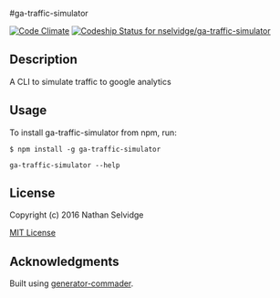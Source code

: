 #ga-traffic-simulator

[![Code Climate](https://codeclimate.com/github/nselvidge/ga-traffic-simulator/badges/gpa.svg)](https://codeclimate.com/github/nselvidge/ga-traffic-simulator)
[ ![Codeship Status for nselvidge/ga-traffic-simulator](https://codeship.com/projects/704a0930-e260-0133-5673-0229a9d1976f/status?branch=master)](https://codeship.com/projects/145605)
## Description

A CLI to simulate traffic to google analytics

## Usage

To install ga-traffic-simulator from npm, run:

```
$ npm install -g ga-traffic-simulator
```

```ga-traffic-simulator --help```

## License

Copyright (c) 2016 Nathan Selvidge

[MIT License](http://en.wikipedia.org/wiki/MIT_License)

## Acknowledgments

Built using [generator-commader](https://github.com/Hypercubed/generator-commander).
